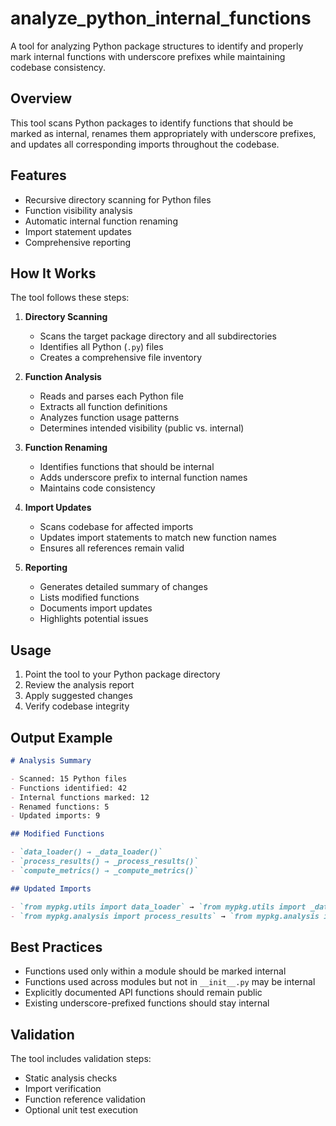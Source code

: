 # analyze_python_internal_functions

A tool for analyzing Python package structures to identify and properly mark internal functions with underscore prefixes while maintaining codebase consistency.

## Overview

This tool scans Python packages to identify functions that should be marked as internal, renames them appropriately with underscore prefixes, and updates all corresponding imports throughout the codebase.

## Features

- Recursive directory scanning for Python files
- Function visibility analysis
- Automatic internal function renaming
- Import statement updates
- Comprehensive reporting

## How It Works

The tool follows these steps:

1. **Directory Scanning**
   - Scans the target package directory and all subdirectories
   - Identifies all Python (`.py`) files
   - Creates a comprehensive file inventory

2. **Function Analysis**
   - Reads and parses each Python file
   - Extracts all function definitions
   - Analyzes function usage patterns
   - Determines intended visibility (public vs. internal)

3. **Function Renaming**
   - Identifies functions that should be internal
   - Adds underscore prefix to internal function names
   - Maintains code consistency

4. **Import Updates**
   - Scans codebase for affected imports
   - Updates import statements to match new function names
   - Ensures all references remain valid

5. **Reporting**
   - Generates detailed summary of changes
   - Lists modified functions
   - Documents import updates
   - Highlights potential issues

## Usage

1. Point the tool to your Python package directory
2. Review the analysis report
3. Apply suggested changes
4. Verify codebase integrity

## Output Example

```markdown
# Analysis Summary

- Scanned: 15 Python files
- Functions identified: 42
- Internal functions marked: 12
- Renamed functions: 5
- Updated imports: 9

## Modified Functions

- `data_loader() → _data_loader()`
- `process_results() → _process_results()`
- `compute_metrics() → _compute_metrics()`

## Updated Imports

- `from mypkg.utils import data_loader` → `from mypkg.utils import _data_loader`
- `from mypkg.analysis import process_results` → `from mypkg.analysis import _process_results`
```

## Best Practices

- Functions used only within a module should be marked internal
- Functions used across modules but not in `__init__.py` may be internal
- Explicitly documented API functions should remain public
- Existing underscore-prefixed functions should stay internal

## Validation

The tool includes validation steps:

- Static analysis checks
- Import verification
- Function reference validation
- Optional unit test execution
